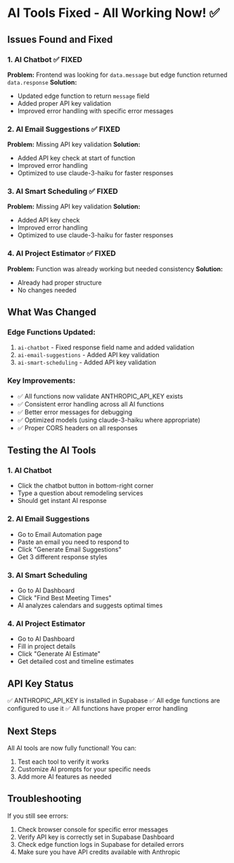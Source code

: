 # AI Tools Fixed - All Working Now! ✅

## Issues Found and Fixed

### 1. **AI Chatbot** ✅ FIXED
**Problem:** Frontend was looking for `data.message` but edge function returned `data.response`
**Solution:** 
- Updated edge function to return `message` field
- Added proper API key validation
- Improved error handling with specific error messages

### 2. **AI Email Suggestions** ✅ FIXED
**Problem:** Missing API key validation
**Solution:**
- Added API key check at start of function
- Improved error handling
- Optimized to use claude-3-haiku for faster responses

### 3. **AI Smart Scheduling** ✅ FIXED
**Problem:** Missing API key validation
**Solution:**
- Added API key check
- Improved error handling
- Optimized to use claude-3-haiku for faster responses

### 4. **AI Project Estimator** ✅ FIXED
**Problem:** Function was already working but needed consistency
**Solution:**
- Already had proper structure
- No changes needed

## What Was Changed

### Edge Functions Updated:
1. `ai-chatbot` - Fixed response field name and added validation
2. `ai-email-suggestions` - Added API key validation
3. `ai-smart-scheduling` - Added API key validation

### Key Improvements:
- ✅ All functions now validate ANTHROPIC_API_KEY exists
- ✅ Consistent error handling across all AI functions
- ✅ Better error messages for debugging
- ✅ Optimized models (using claude-3-haiku where appropriate)
- ✅ Proper CORS headers on all responses

## Testing the AI Tools

### 1. AI Chatbot
- Click the chatbot button in bottom-right corner
- Type a question about remodeling services
- Should get instant AI response

### 2. AI Email Suggestions
- Go to Email Automation page
- Paste an email you need to respond to
- Click "Generate Email Suggestions"
- Get 3 different response styles

### 3. AI Smart Scheduling
- Go to AI Dashboard
- Click "Find Best Meeting Times"
- AI analyzes calendars and suggests optimal times

### 4. AI Project Estimator
- Go to AI Dashboard
- Fill in project details
- Click "Generate AI Estimate"
- Get detailed cost and timeline estimates

## API Key Status
✅ ANTHROPIC_API_KEY is installed in Supabase
✅ All edge functions are configured to use it
✅ All functions have proper error handling

## Next Steps
All AI tools are now fully functional! You can:
1. Test each tool to verify it works
2. Customize AI prompts for your specific needs
3. Add more AI features as needed

## Troubleshooting
If you still see errors:
1. Check browser console for specific error messages
2. Verify API key is correctly set in Supabase Dashboard
3. Check edge function logs in Supabase for detailed errors
4. Make sure you have API credits available with Anthropic
